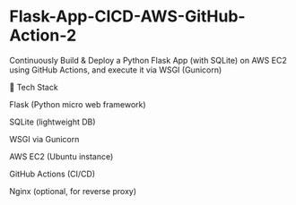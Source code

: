 # Flask-App-CICD-AWS-GitHub-Action-2
Continuously Build &amp; Deploy a Python Flask App (with SQLite) on AWS EC2 using GitHub Actions, and execute it via WSGI (Gunicorn)

🔧 Tech Stack

Flask (Python micro web framework)

SQLite (lightweight DB)

WSGI via Gunicorn

AWS EC2 (Ubuntu instance)

GitHub Actions (CI/CD)

Nginx (optional, for reverse proxy)


